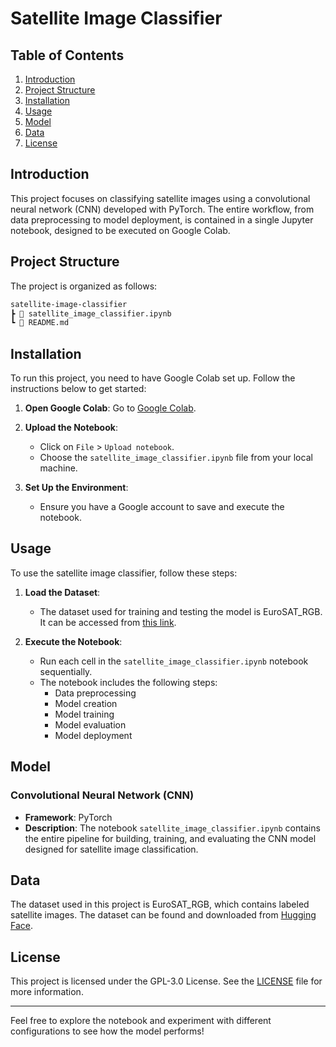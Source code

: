 # Satellite Image Classifier

## Table of Contents
1. [Introduction](#introduction)
2. [Project Structure](#project-structure)
3. [Installation](#installation)
4. [Usage](#usage)
5. [Model](#model)
6. [Data](#data)
7. [License](#license)

## Introduction
This project focuses on classifying satellite images using a convolutional neural network (CNN) developed with PyTorch. The entire workflow, from data preprocessing to model deployment, is contained in a single Jupyter notebook, designed to be executed on Google Colab.

## Project Structure
The project is organized as follows:
```sh
satellite-image-classifier
┣ 📜 satellite_image_classifier.ipynb
┗ 📜 README.md
```


## Installation
To run this project, you need to have Google Colab set up. Follow the instructions below to get started:

1. **Open Google Colab**: Go to [Google Colab](https://colab.research.google.com/).

2. **Upload the Notebook**:
   - Click on `File` > `Upload notebook`.
   - Choose the `satellite_image_classifier.ipynb` file from your local machine.

3. **Set Up the Environment**:
   - Ensure you have a Google account to save and execute the notebook.

## Usage
To use the satellite image classifier, follow these steps:

1. **Load the Dataset**:
   - The dataset used for training and testing the model is EuroSAT_RGB. It can be accessed from [this link](https://huggingface.co/datasets/blanchon/EuroSAT_RGB).

2. **Execute the Notebook**:
   - Run each cell in the `satellite_image_classifier.ipynb` notebook sequentially.
   - The notebook includes the following steps:
     - Data preprocessing
     - Model creation
     - Model training
     - Model evaluation
     - Model deployment

## Model
### Convolutional Neural Network (CNN)
- **Framework**: PyTorch
- **Description**: The notebook `satellite_image_classifier.ipynb` contains the entire pipeline for building, training, and evaluating the CNN model designed for satellite image classification.

## Data
The dataset used in this project is EuroSAT_RGB, which contains labeled satellite images. The dataset can be found and downloaded from [Hugging Face](https://huggingface.co/datasets/blanchon/EuroSAT_RGB).

## License
This project is licensed under the GPL-3.0 License. See the [LICENSE](https://www.gnu.org/licenses/gpl-3.0.en.html) file for more information.

---

Feel free to explore the notebook and experiment with different configurations to see how the model performs!
